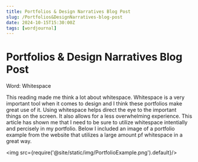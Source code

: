 ```yaml
---
title: Portfolios & Design Narratives Blog Post
slug: /Portfolios&DesignNarratives-blog-post
date: 2024-10-15T15:30:00Z
tags: [wordjournal]
---
```


# Portfolios & Design Narratives Blog Post
Word: Whitespace

This reading made me think a lot about whitespace. Whitespace is a very important tool when it comes to design and I think these portfolios make great use of it. Using whitespace helps direct the eye to the important things on the screen. It also allows for a less overwhelming experience. This article has shown me that I need to be sure to utilize whitespace intentially and percisely in my portfolio. Below I included an image of a portfolio example from the website that utilizes a large amount pf whitespace in a great way.

<img src={require('@site/static/img/PortfolioExample.png').default}/> 
